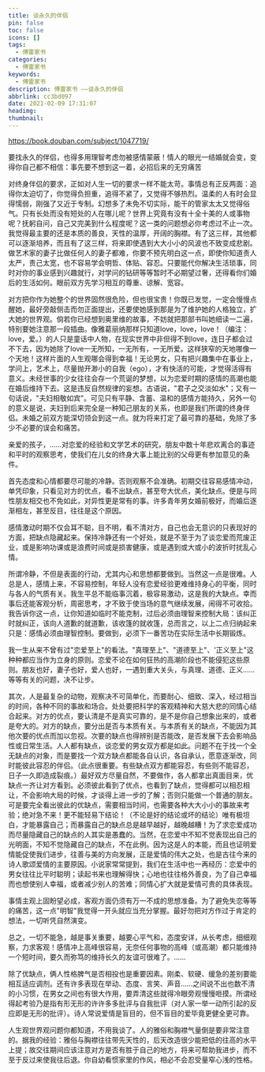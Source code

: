 ```yaml
---
title: 谈永久的伴侣
pin: false
toc: false
icons: []
tags:
  - 傅雷家书
categories:
  - 傅雷家书
keywords:
  - 傅雷家书
description: 傅雷家书 ——谈永久的伴侣
abbrlink: cc3bd097
date: 2021-02-09 17:31:07
headimg:
thumbnail:
---
```


https://book.douban.com/subject/1047719/

要找永久的伴侣，也得多用理智考虑勿被感情蒙蔽！情人的眼光一结婚就会变，变得你自己都不相信：事先要不想到这一着，必招后来的无穷痛苦

对终身伴侣的要求，正如对人生一切的要求一样不能太苛。事情总有正反两面：追得你太迫切了，你觉得负担重，追得不紧了，又觉得不够热烈。温柔的人有时会显得懦弱，刚强了又近于专制。幻想多了未免不切实际，能干的管家太太又觉得俗气。只有长处而没有短处的人在哪儿呢？世界上究竟有没有十全十美的人或事物呢？抚躬自问，自己又完美到什么程度呢？这一类的问题想必你考虑过不止一次。我觉得最主要的还是本质的善良，天性的温厚，开阔的胸襟。有了这三样，其他都可以逐渐培养，而且有了这三样，将来即使遇到大大小小的风波也不致变成悲剧。做艺术家的妻子比做任何人的妻子都难，你要不预先明白这一点，即使你知道责人太严，责己太宽，也不容易学会明哲、体贴、容忍。只要能代你解决生活琐事，同时对你的事业感到兴趣就行，对学问的钻研等等暂时不必期望过奢，还得看你们婚后的生活如何。眼前双方先学习相互的尊重、谅解、宽容。

对方把你作为她整个的世界固然很危险，但也很宝贵！你既已发觉，一定会慢慢点醒她，最好旁敲侧击而勿正面提出，还要使她感到那是为了维护她的人格独立，扩大她的世界观。倘若你已经想到奥里维的故事，不妨就把那部书叫她细读一二遍，特别要她注意那一段插曲。像雅葛丽纳那样只知道love，love，love！（编注：love，爱。）的人只是童话中人物，在现实世界中非但得不到love，连日子都会过不下去，因为她除了love一无所知，一无所有，一无所爱。这样狭窄的天地哪像一个天地！这样片面的人生观哪会得到幸福！无论男女，只有把兴趣集中在事业上，学问上，艺术上，尽量抛开渺小的自我（ego），才有快活的可能，才觉得活得有意义。未经世事的少女往往会存一个荒诞的梦想，以为恋爱时期的感情的高潮也能在婚后维持下去。这是违反自然规律的妄想。古语说，"君子之交淡如水"；又有一句话说，"夫妇相敬如宾"。可见只有平静、含蓄、温和的感情方能持久，另外一句的意义是说，夫妇到后来完全是一种知己朋友的关系，也即是我们所谓的终身伴侣。未婚之前双方能深切领会到这一点。就为将来打定了最可靠的基础，免除了多少不必要的误会和痛苦。

亲爱的孩子，……对恋爱的经验和文学艺术的研究，朋友中数十年悲欢离合的事迹和平时的观察思考，使我们在儿女的终身大事上能比别的父母更有参加意见的条件。

首先态度和心情都要尽可能的冷静。否则观察不会准确。初期交往容易感情冲动，单凭印象，只看见对方的优点，看不出缺点，甚至夸大优点，美化缺点。便是与同性朋友相交也不免如此，对异性更是常有的事。许多青年男女婚前极好，而婚后逐渐相左，甚至反目，往往是这个原因。

感情激动时期不仅会耳不聪，目不明，看不清对方，自己也会无意识的只表现好的方面，把缺点隐藏起来。保持冷静还有一个好处，就是不至于为了谈恋爱而荒废正业，或是影响功课或是浪费时间或是损害健康，或是遇到或大或小的波折时扰乱心情。

所谓冷静，不但是表面的行动，尤其内心和思想都要做到。当然这一点是很难。人总是人，感情上来，不容易控制，年轻人没有恋爱经验更难维持身心的平衡，同时与各人的气质有关。我生平总不能临事沉着，极容易激动，这是我的大缺点。幸而事后还能客观分析，周密思考，才不致于使当场的意气继续发展，闹得不可收拾。我告诉你这一点，让你知道如临时不能克制，过后必须由理智来控制大局：该纠正时就纠正，该向人道歉的就道歉，该收篷的就收篷，总而言之，以上二点归纳起来只是：感情必须由理智控制。要做到，必须下一番苦功在实际生活中长期锻炼。

我一生从来不曾有过"恋爱至上"的看法。"真理至上"、"道德至上"、'正义至上"这种种都应当作为立身的原则。恋爱不论在如何狂热的高潮阶段也不能侵犯这些原则。朋友也好，妻子也好，爱人也好，一遇到重大关头，与真理、道德、正义……等等有关的问题，决不让步。

其次，人是最复杂的动物，观察决不可简单化，而要耐心、细致、深入，经过相当的时间，各种不同的事故和场合。处处要把科学的客观精神和大慈大悲的同情心结合起来。对方的优点，要认清是不是真实可靠的，是不是你自己想象出来的，或者是夸大的。对方的缺点，要分出是否与本质有关。与本质有关的缺点，不能因为其他次要的优点而加以忽视。次要的缺点也得辨别是否能改，是否发展下去会影响品性或日常生活。人人都有缺点，谈恋爱的男女双方都是如此。问题不在于找一个全无缺点的对象，而是要找一个双方缺点都能各自认识，各自承认，愿意逐渐改，同时能彼此容忍的伴侣。（此点很重要。有些缺点双方都能容忍，有些则不能容忍，日子一久即造成裂痕。）最好双方尽量自然，不要做作，各人都拿出真面目来，优缺点一齐让对方看到。必须彼此看到了优点，也看到了缺点，觉得都可以相忍相让，不会影响大局的时候，才谈得上进一步的了解；否则只能做一个普通的朋友。可是要完全看出彼此的优缺点，需要相当时间，也需要各种大大小小的事故来考验；绝对急不来！更不能轻易下结论！（不论是好的结论或坏的结论）唯有极坦白，才能暴露自己；而暴露自己的缺点总是越早越好，越晚越糟！为了求恋爱成功而尽量隐藏自己的缺点的人其实是愚蠢的。当然，在恋爱中不知不觉表现出自己的光明面，不知不觉隐藏自己的缺点，不在此例。因为这是人的本能，而且也证明爱情能促使我们进步，往善与美的方向发展，正是爱情的伟大之处，也是古往今来的诗人歌颂爱情的主要原因。小说家常常提到，我们在生活中也一再经历：恋爱中的男女往往比平时聪明；读起书来也理解得快；心地也往往格外善良，为了自己幸福而也想使别人幸福，或者减少别人的苦难；同情心扩大就是爱情可贵的具体表现。

事情主观上固盼望必成，客观方面仍须有万一不成的思想准备。为了避免失恋等等的痛苦，这一点"明智"我觉得一开头就应当充分掌握。最好勿把对方作过于肯定的想法，一切听凭自然演变。

总之，一切不能急，越是事关重要，越要心平气和，态度安详，从长考虑，细细观察，力求客观！感情冲上高峰很容易，无奈任何事物的高峰（或高潮）都只能维持一个短时间，要久而弥笃的维持长久的友谊可很难了。……

除了优缺点，俩人性格脾气是否相投也是重要因素。刚柔、软硬、缓急的差别要能相互适应调剂。还有许多表现在举动、态度、言笑、声音……之间说不出也数不清的小习惯，在男女之间也有很大作用，要弄清这些就得冷眼旁观慢慢咂摸。所谓经得起考验乃是指有形无形的许许多多批评与自我批评（对人家一举一动所引起的反应即是无形的批评）。诗人常说爱情是盲目的，但不盲目的爱毕竟更健全更可靠。

人生观世界观问题你都知道，不用我谈了。人的雅俗和胸襟气量倒是要非常注意的。据我的经验：雅俗与胸襟往往带先天性的，后天改造很少能把低的往高的水平上提；故交往期间应该注意对方是否有胜于自己的地方，将来可帮助我进步，而不至于反过来使我往后退。你自幼看惯家里的作风，相必不会忍受量窄心浅的性格。

